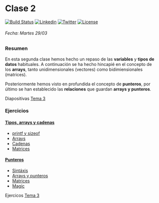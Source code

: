 # Clase 2
[![Build Status](https://travis-ci.org/carrodher/cursoc-carlos.svg?branch=master)](https://travis-ci.org/carrodher/cursoc-carlos)
[![Linkedin](https://img.shields.io/badge/LinkedIn-Carlos-blue.svg)](https://es.linkedin.com/in/carlosrodriguezhernandez)
[![Twitter](https://img.shields.io/badge/Twitter-carrodher-blue.svg)](https://twitter.com/carrodher)
[![License](https://img.shields.io/badge/License-BY/NC-yellow.svg)](https://github.com/carrodher/cursoc-carlos/blob/master/LICENSE)

###### Fecha: Martes 29/03
### Resumen
En esta segunda clase hemos hecho un repaso de las **variables** y **tipos de datos** habituales. A continuación se ha hecho hincapié en el concepto de los **arrays**, tanto unidimensionales (vectores) como bidimiensionales (matrices).

Posteriormente hemos visto en profundida el concepto de **punteros**, por último se han establecido las **relaciones** que guardan **arrays y punteros**.

Diapositivas [Tema 3](https://github.com/carrodher/cursoc-carlos/blob/master/Transparencias/T3.pdf)

### Ejercicios
#### [Tipos, arrays y cadenas](https://github.com/carrodher/cursoc-carlos/tree/master/clase2/tiposArraysCadenas)
- [printf y sizeof](https://github.com/carrodher/cursoc-carlos/blob/master/clase2/tiposArraysCadenas/printSize.c)
- [Arrays](https://github.com/carrodher/cursoc-carlos/blob/master/clase2/tiposArraysCadenas/arrays.c)
- [Cadenas](https://github.com/carrodher/cursoc-carlos/blob/master/clase2/tiposArraysCadenas/cadenas.c)
- [Matrices](https://github.com/carrodher/cursoc-carlos/blob/master/clase2/tiposArraysCadenas/matrices.c)

#### [Punteros](https://github.com/carrodher/cursoc-carlos/tree/master/clase2/punteros)
- [Sintáxis](https://github.com/carrodher/cursoc-carlos/blob/master/clase2/punteros/sintaxis.c)
- [Arrays y punteros](https://github.com/carrodher/cursoc-carlos/blob/master/clase2/punteros/arraysPunteros.c)
- [Matrices](https://github.com/carrodher/cursoc-carlos/blob/master/clase2/punteros/matrices.c)
- [Magic](https://github.com/carrodher/cursoc-carlos/blob/master/clase2/punteros/magic.c)

Ejercicos [Tema 3](https://github.com/carrodher/cursoc-carlos/blob/master/Transparencias/T3-ej.pdf)

